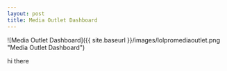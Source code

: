 ```yaml
---
layout: post
title: Media Outlet Dashboard
---
```


![Media Outlet Dashboard]({{ site.baseurl }}/images/lolpromediaoutlet.png "Media Outlet Dashboard")

hi there
